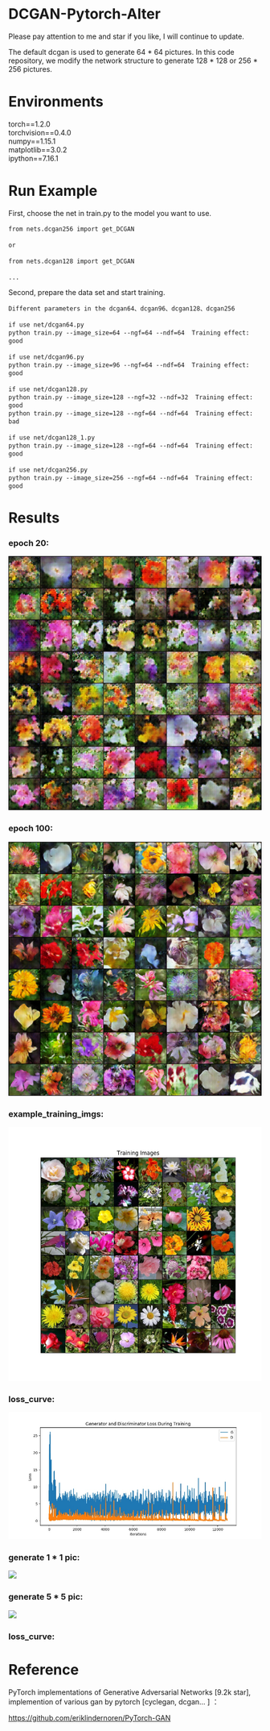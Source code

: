 # DCGAN-Pytorch-Alter

Please pay attention to me and star if you like, I will continue to update.  

The default dcgan is used to generate 64 * 64 pictures. In this code repository, we modify the network structure to generate 128 * 128 or 256 * 256 pictures.  


# Environments

torch==1.2.0  
torchvision==0.4.0  
numpy==1.15.1  
matplotlib==3.0.2  
ipython==7.16.1  

# Run Example

First, choose the net in train.py to the model you want to use.  

~~~
from nets.dcgan256 import get_DCGAN   

or  

from nets.dcgan128 import get_DCGAN  

...
~~~ 

Second, prepare the data set and start training.  

~~~
Different parameters in the dcgan64、dcgan96、dcgan128、dcgan256

if use net/dcgan64.py    
python train.py --image_size=64 --ngf=64 --ndf=64  Training effect: good       

if use net/dcgan96.py  
python train.py --image_size=96 --ngf=64 --ndf=64  Training effect: good       

if use net/dcgan128.py  
python train.py --image_size=128 --ngf=32 --ndf=32  Training effect: good    
python train.py --image_size=128 --ngf=64 --ndf=64  Training effect: bad     

if use net/dcgan128_1.py  
python train.py --image_size=128 --ngf=64 --ndf=64  Training effect: good  

if use net/dcgan256.py  
python train.py --image_size=256 --ngf=64 --ndf=64  Training effect: good  

~~~

# Results

### epoch 20:  

![](/results/fake_samples_epoch_020.png)

### epoch 100:    

![](/results/fake_samples_epoch_099.png)  

### example_training_imgs:  

![](example_training_imgs.jpg)  

### loss_curve:  

![](loss_curve.jpg)

### generate 1 * 1 pic:  

![](predict_1x1_results-128.jpg)

### generate 5 * 5 pic:  

![](predict_5x5_results-128e.jpg)

### loss_curve:  

# Reference  

PyTorch implementations of Generative Adversarial Networks [9.2k star], implemention of various gan by pytorch [cyclegan, dcgan... ] ： 

https://github.com/eriklindernoren/PyTorch-GAN
